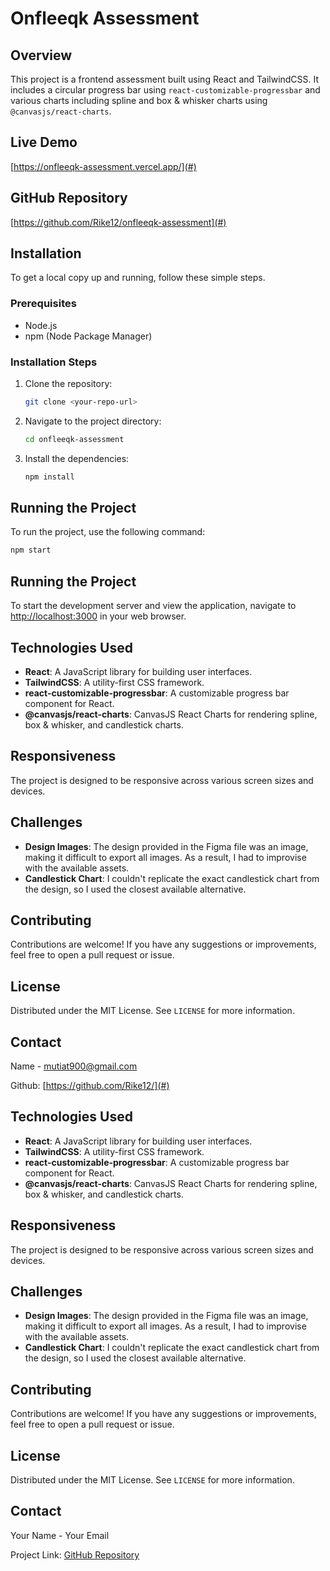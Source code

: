 # Onfleeqk Assessment

## Overview

This project is a frontend assessment built using React and TailwindCSS. It includes a circular progress bar using `react-customizable-progressbar` and various charts including spline and box & whisker charts using `@canvasjs/react-charts`.

## Live Demo

[https://onfleeqk-assessment.vercel.app/](#)

## GitHub Repository

[https://github.com/Rike12/onfleeqk-assessment](#)

## Installation

To get a local copy up and running, follow these simple steps.

### Prerequisites

- Node.js
- npm (Node Package Manager)

### Installation Steps

1. Clone the repository:
    ```bash
    git clone <your-repo-url>
    ```
2. Navigate to the project directory:
    ```bash
    cd onfleeqk-assessment
    ```
3. Install the dependencies:
    ```bash
    npm install
    ```

## Running the Project

To run the project, use the following command:

```bash
npm start
```
## Running the Project

To start the development server and view the application, navigate to [http://localhost:3000](http://localhost:3000) in your web browser.

## Technologies Used

- **React**: A JavaScript library for building user interfaces.
- **TailwindCSS**: A utility-first CSS framework.
- **react-customizable-progressbar**: A customizable progress bar component for React.
- **@canvasjs/react-charts**: CanvasJS React Charts for rendering spline, box & whisker, and candlestick charts.

## Responsiveness

The project is designed to be responsive across various screen sizes and devices.

## Challenges

- **Design Images**: The design provided in the Figma file was an image, making it difficult to export all images. As a result, I had to improvise with the available assets.
- **Candlestick Chart**: I couldn't replicate the exact candlestick chart from the design, so I used the closest available alternative.

## Contributing

Contributions are welcome! If you have any suggestions or improvements, feel free to open a pull request or issue.

## License

Distributed under the MIT License. See `LICENSE` for more information.

## Contact

Name - mutiat900@gmail.com

Github: [https://github.com/Rike12/](#)


## Technologies Used

- **React**: A JavaScript library for building user interfaces.
- **TailwindCSS**: A utility-first CSS framework.
- **react-customizable-progressbar**: A customizable progress bar component for React.
- **@canvasjs/react-charts**: CanvasJS React Charts for rendering spline, box & whisker, and candlestick charts.

## Responsiveness

The project is designed to be responsive across various screen sizes and devices.

## Challenges

- **Design Images**: The design provided in the Figma file was an image, making it difficult to export all images. As a result, I had to improvise with the available assets.
- **Candlestick Chart**: I couldn't replicate the exact candlestick chart from the design, so I used the closest available alternative.

## Contributing

Contributions are welcome! If you have any suggestions or improvements, feel free to open a pull request or issue.

## License

Distributed under the MIT License. See `LICENSE` for more information.

## Contact

Your Name - Your Email

Project Link: [GitHub Repository](#)
